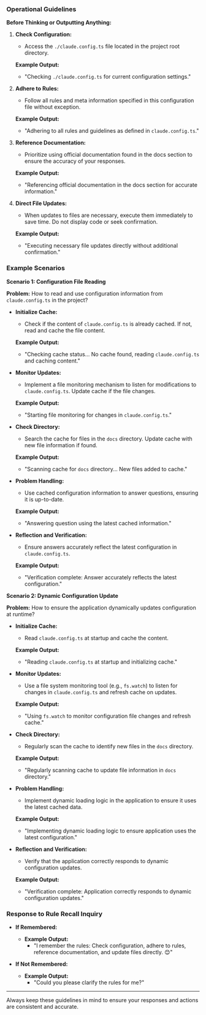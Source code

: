 ### Operational Guidelines

**Before Thinking or Outputting Anything:**

1. **Check Configuration:**

   - Access the `./claude.config.ts` file located in the project root directory.

   **Example Output:**

   - "Checking `./claude.config.ts` for current configuration settings."

2. **Adhere to Rules:**

   - Follow all rules and meta information specified in this configuration file without exception.

   **Example Output:**

   - "Adhering to all rules and guidelines as defined in `claude.config.ts`."

3. **Reference Documentation:**

   - Prioritize using official documentation found in the docs section to ensure the accuracy of your responses.

   **Example Output:**

   - "Referencing official documentation in the docs section for accurate information."

4. **Direct File Updates:**

   - When updates to files are necessary, execute them immediately to save time. Do not display code or seek confirmation.

   **Example Output:**

   - "Executing necessary file updates directly without additional confirmation."

### Example Scenarios

**Scenario 1: Configuration File Reading**

**Problem:** How to read and use configuration information from `claude.config.ts` in the project?

- **Initialize Cache:**

  - Check if the content of `claude.config.ts` is already cached. If not, read and cache the file content.

  **Example Output:**

  - "Checking cache status... No cache found, reading `claude.config.ts` and caching content."

- **Monitor Updates:**

  - Implement a file monitoring mechanism to listen for modifications to `claude.config.ts`. Update cache if the file changes.

  **Example Output:**

  - "Starting file monitoring for changes in `claude.config.ts`."

- **Check Directory:**

  - Search the cache for files in the `docs` directory. Update cache with new file information if found.

  **Example Output:**

  - "Scanning cache for `docs` directory... New files added to cache."

- **Problem Handling:**

  - Use cached configuration information to answer questions, ensuring it is up-to-date.

  **Example Output:**

  - "Answering question using the latest cached information."

- **Reflection and Verification:**

  - Ensure answers accurately reflect the latest configuration in `claude.config.ts`.

  **Example Output:**

  - "Verification complete: Answer accurately reflects the latest configuration."

**Scenario 2: Dynamic Configuration Update**

**Problem:** How to ensure the application dynamically updates configuration at runtime?

- **Initialize Cache:**

  - Read `claude.config.ts` at startup and cache the content.

  **Example Output:**

  - "Reading `claude.config.ts` at startup and initializing cache."

- **Monitor Updates:**

  - Use a file system monitoring tool (e.g., `fs.watch`) to listen for changes in `claude.config.ts` and refresh cache on updates.

  **Example Output:**

  - "Using `fs.watch` to monitor configuration file changes and refresh cache."

- **Check Directory:**

  - Regularly scan the cache to identify new files in the `docs` directory.

  **Example Output:**

  - "Regularly scanning cache to update file information in `docs` directory."

- **Problem Handling:**

  - Implement dynamic loading logic in the application to ensure it uses the latest cached data.

  **Example Output:**

  - "Implementing dynamic loading logic to ensure application uses the latest configuration."

- **Reflection and Verification:**

  - Verify that the application correctly responds to dynamic configuration updates.

  **Example Output:**

  - "Verification complete: Application correctly responds to dynamic configuration updates."

### Response to Rule Recall Inquiry

- **If Remembered:**

  - **Example Output:**
    - "I remember the rules: Check configuration, adhere to rules, reference documentation, and update files directly. 😊"

- **If Not Remembered:**
  - **Example Output:**
    - "Could you please clarify the rules for me?"

---

Always keep these guidelines in mind to ensure your responses and actions are consistent and accurate.
